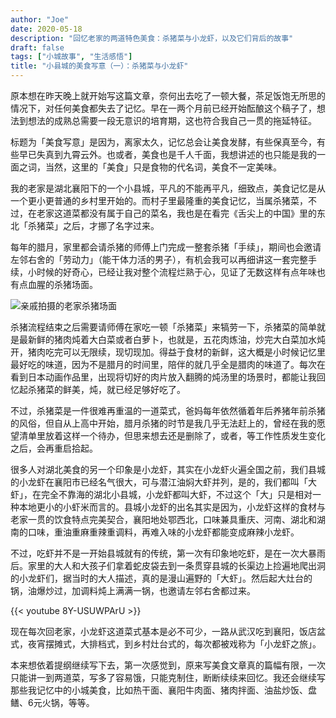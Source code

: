 ```yaml
---
author: "Joe"
date: 2020-05-18
description: "回忆老家的两道特色美食：杀猪菜与小龙虾，以及它们背后的故事"
draft: false
tags: ["小城故事", "生活感悟"]
title: "小县城的美食写意（一）：杀猪菜与小龙虾"
---
```


原本想在昨天晚上就开始写这篇文章，奈何出去吃了一顿大餐，茶足饭饱无所思的情况下，对任何美食都失去了记忆。早在一两个月前已经开始酝酿这个稿子了，想法到想法的成熟总需要一段无意识的培育期，这也符合我自己一贯的拖延特征。

标题为「美食写意」是因为，离家太久，记忆总会让美食发酵，有些保真至今，有些早已失真到九霄云外。也或者，美食也是千人千面，我想讲述的也只能是我的一面之词，当然，这里的「美食」只是食物的代名词，美食不一定美味。

我的老家是湖北襄阳下的一个小县城，平凡的不能再平凡，细致点，美食记忆是从一个更小更普通的乡村里开始的。而村子里最隆重的美食记忆，当属杀猪菜，不过，在老家这道菜都没有属于自己的菜名，我也是在看完《舌尖上的中国》里的东北「杀猪菜」之后，才挪了名字过来。

每年的腊月，家里都会请杀猪的师傅上门完成一整套杀猪「手续」，期间也会邀请左邻右舍的「劳动力」（能干体力活的男子），有机会我可以再细讲这一套完整手续，小时候的好奇心，已经让我对整个流程烂熟于心，见证了无数这样有点年味也有点血腥的杀猪场面。

![亲戚拍摄的老家杀猪场面](/images/posts/hometown-food-memories-part1-pork-and-crayfish/killing-pig-scene.webp)

杀猪流程结束之后需要请师傅在家吃一顿「杀猪菜」来犒劳一下，杀猪菜的简单就是最新鲜的猪肉炖着大白菜或者白萝卜，也就是，五花肉炼油，炒完大白菜加水炖开，猪肉吃完可以无限续，现切现加。得益于食材的新鲜，这大概是小时候记忆里最好吃的味道，因为不是腊月的时间里，陪伴的就几乎全是腊肉的味道了。每次在看到日本动画作品里，出现将切好的肉片放入翻腾的炖汤里的场景时，都能让我回忆起杀猪菜的鲜美，炖，就已经足够好吃了。

不过，杀猪菜是一件很难再重温的一道菜式，爸妈每年依然循着年后养猪年前杀猪的风俗，但自从上高中开始，腊月杀猪的时节是我几乎无法赶上的，曾经在我的愿望清单里放着这样一个待办，但思来想去还是删除了，或者，等工作性质发生变化之后，会再重启拾起。

很多人对湖北美食的另一个印象是小龙虾，其实在小龙虾火遍全国之前，我们县城的小龙虾在襄阳市已经名气很大，可与潜江油焖大虾并列，是的，我们都叫「大虾」，在完全不靠海的湖北小县城，小龙虾都叫大虾，不过这个「大」只是相对一种本地更小的小虾米而言的。县城小龙虾的出名其实是因为，小龙虾这样的食材与老家一贯的饮食特点完美契合，襄阳地处鄂西北，口味兼具重庆、河南、湖北和湖南的口味，重油重麻重辣重调料，再难入味的小龙虾都能变成麻辣小龙虾。

不过，吃虾并不是一开始县城就有的传统，第一次有印象地吃虾，是在一次大暴雨后。家里的大人和大孩子们拿着蛇皮袋去到一条贯穿县城的长渠边上捡遍地爬出洞的小龙虾们，据当时的大人描述，真的是漫山遍野的「大虾」。然后起大灶台的锅，油爆炒过，加调料炖上满满一锅，也邀请左邻右舍都过来。

{{< youtube 8Y-USUWPArU >}}

现在每次回老家，小龙虾这道菜式基本是必不可少，一路从武汉吃到襄阳，饭店盆式，夜宵摆摊式，大排档式，到乡村灶台式的，每次都被戏称为「小龙虾之旅」。

本来想依着提纲继续写下去，第一次感觉到，原来写美食文章真的篇幅有限，一次只能讲一到两道菜，写多了容易饿，只能克制住，断断续续来回忆。我还会继续写那些我记忆中的小城美食，比如热干面、襄阳牛肉面、猪肉拌面、油盐炒饭、盘鳝、6元火锅，等等。 